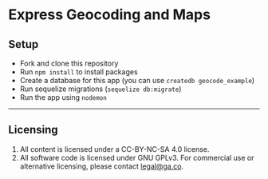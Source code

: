 # Express Geocoding and Maps

## Setup

* Fork and clone this repository
* Run `npm install` to install packages
* Create a database for this app (you can use `createdb geocode_example`)
* Run sequelize migrations (`sequelize db:migrate`)
* Run the app using `nodemon`

---

## Licensing
1. All content is licensed under a CC-BY-NC-SA 4.0 license.
2. All software code is licensed under GNU GPLv3. For commercial use or alternative licensing, please contact legal@ga.co.
